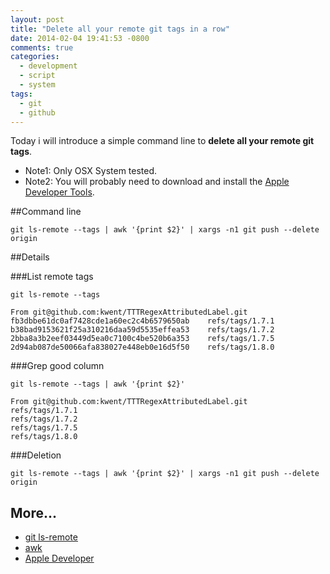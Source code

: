 ```yaml
---
layout: post
title: "Delete all your remote git tags in a row"
date: 2014-02-04 19:41:53 -0800
comments: true
categories:
  - development
  - script
  - system
tags:
  - git
  - github
---
```


Today i will introduce a simple command line to **delete all your remote git tags**.

- Note1: Only OSX System tested.
- Note2: You will probably need to download and install the [Apple Developer Tools][3].

##Command line

`git ls-remote --tags | awk '{print $2}' | xargs -n1 git push --delete origin`

##Details

###List remote tags

`git ls-remote --tags`

```
From git@github.com:kwent/TTTRegexAttributedLabel.git
fb3dbbe61dc0af7428cde1a60ec2c4b6579650ab	refs/tags/1.7.1
b38bad9153621f25a310216daa59d5535effea53	refs/tags/1.7.2
2bba8a3b2eef03449d5ea0c7100c4be520b6a353	refs/tags/1.7.5
2d94ab087de50066afa838027e448eb0e16d5f50	refs/tags/1.8.0
```

###Grep good column

`git ls-remote --tags | awk '{print $2}'`

```
From git@github.com:kwent/TTTRegexAttributedLabel.git
refs/tags/1.7.1
refs/tags/1.7.2
refs/tags/1.7.5
refs/tags/1.8.0
```

###Deletion

`git ls-remote --tags | awk '{print $2}' | xargs -n1 git push --delete origin`


## More...

- [git ls-remote][1]
- [awk][2]
- [Apple Developer][3]

[1]: https://developer.apple.com/library/mac/documentation/darwin/reference/manpages/man1/git-ls-remote.1.html
[2]: https://developer.apple.com/library/mac/documentation/darwin/reference/manpages/man1/awk.1.html
[3]: https://developer.apple.com/technologies/tools/
